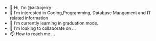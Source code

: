 - 👋 Hi, I’m @astrojerry
- 👀 I’m interested in Coding,Programming, Database Mangament and IT related information 
- 🌱 I’m currently learning in graduation mode.
- 💞️ I’m looking to collaborate on ...
- 📫 How to reach me ...

<!---
astrojerry/astrojerry is a ✨ special ✨ repository because its `README.md` (this file) appears on your GitHub profile.
You can click the Preview link to take a look at your changes.
--->
